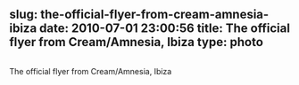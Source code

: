 slug: the-official-flyer-from-cream-amnesia-ibiza
date: 2010-07-01 23:00:56
title: The official flyer from Cream/Amnesia, Ibiza
type: photo
---

<img src="{{@asset.url swerner/tumblr/2010-07-01-the-official-flyer-from-cream-amnesia-ibiza-62c85cbc96.jpeg}}" alt=""/>

The official flyer from Cream/Amnesia, Ibiza
